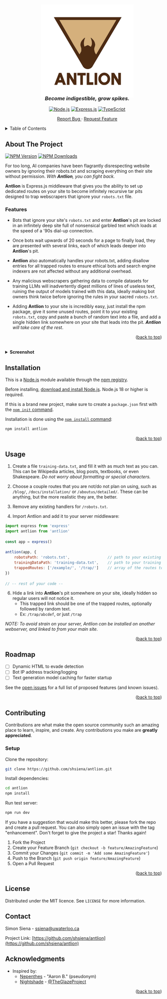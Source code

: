 <a id="readme-top"></a>

<!--
[![Contributors][contributors-shield]][contributors-url]
[![Forks][forks-shield]][forks-url]
[![Stargazers][stars-shield]][stars-url]
[![Issues][issues-shield]][issues-url]
[![project_license][license-shield]][license-url]
[![LinkedIn][linkedin-shield]][linkedin-url]
-->


<!-- PROJECT LOGO -->
<br />
<div align="center">
  <div id="user-content-toc">
    <ul align="center" style="list-style: none;">
          <img src="logo.jpg" width="300" height="300"/>
          <h3 align="center" style="margin-top: -10px;">
            <i>Become indigestible, grow spikes.</i>
          </h3>
<div align="center">
  
  [![Node.js][Node.js]][Node-url]
  [![Express.js][Express.js]][Express-url]
  [![TypeScript][TypeScript]][TypeScript-url]
</div>
        <a href="https://github.com/github_username/repo_name/issues/new?labels=bug&template=bug-report---.md">Report Bug </a>
          ·
        <a href="https://github.com/github_username/repo_name/issues/new?labels=enhancement&template=feature-request---.md"> Request Feature</a>
    </ul>
  </div>
</div>




<!-- TABLE OF CONTENTS -->
<details>
  <summary>Table of Contents</summary>
  <ol>
    <li>
      <a href="#about-the-project">About The Project</a>
    </li>
    <li>
      <a href="#installation">Installation</a>
    </li>
    <li><a href="#usage">Usage</a></li>
    <li><a href="#roadmap">Roadmap</a></li>
    <li><a href="#contributing">Contributing</a></li>
    <li><a href="#license">License</a></li>
    <li><a href="#contact">Contact</a></li>
    <li><a href="#acknowledgments">Acknowledgments</a></li>
  </ol>
</details>


<!-- ABOUT THE PROJECT -->
## About The Project

<div align="left">

[![NPM Version][npm-version-image]][npm-url]
[![NPM Downloads][npm-downloads-image]][npm-downloads-url]
</div>


For too long, AI companies have been flagrantly disrespecting website owners by ignoring their robots.txt and scraping everything on their site without permission. _With **Antlion**, you can fight back._

**Antlion** is Express.js middleware that gives you the ability to set up dedicated routes on your site to become infinitely recursive tar pits designed to trap webscrapers that ignore your `robots.txt` file. 


### Features
- Bots that ignore your site's `robots.txt` and enter **Antlion**'s pit are locked in an infinitely deep site full of nonsensical garbled text which loads at the speed of a '90s dial-up connection.
- Once bots wait upwards of 20 seconds for a page to finally load, they are presented with several links, each of which leads deeper into **Antlion**'s pit. 

- **Antlion** also automatically handles your robots.txt, adding disallow entries for all trapped routes to ensure ethical bots and search engine indexers are not affected without any additional overhead.

- Any malicious webscrapers gathering data to compile datasets for training LLMs will inadvertently digest millions of lines of useless text, ruining the output of models trained with this data, ideally making bot owners think twice before ignoring the rules in your sacred `robots.txt`.

- Adding **Antlion** to your site is incredibly easy, just install the npm package, give it some unused routes, point it to your existing `robots.txt`, copy and paste a bunch of random text into a file, and add a single hidden link somewhere on your site that leads into the pit. _**Antlion** will take care of the rest_.

<p align="right">(<a href="#readme-top">back to top</a>)</p>
<br />


<details>
<summary><strong>Screenshot</strong></summary>
<img src="https://github.com/user-attachments/assets/dcce2d99-dfb2-48b7-9ed8-3c980eb54436" width="900" height="400" />
</details>


## Installation

This is a [Node.js](https://nodejs.org/en/) module available through the
[npm registry](https://www.npmjs.com/).

Before installing, [download and install Node.js](https://nodejs.org/en/download/).
Node.js 18 or higher is required.

If this is a brand new project, make sure to create a `package.json` first with
the [`npm init` command](https://docs.npmjs.com/creating-a-package-json-file).

Installation is done using the
[`npm install` command](https://docs.npmjs.com/getting-started/installing-npm-packages-locally):

```bash
npm install antlion
```
<p align="right">(<a href="#readme-top">back to top</a>)</p>


<!-- USAGE EXAMPLES -->
## Usage

1. Create a file `training-data.txt`, and fill it with as much text as you can. This can be Wikipedia articles, blog posts, textbooks, or even Shakespeare. _Do not worry about formatting or special characters._

3. Choose a couple routes that you are not/do not plan on using, such as `/blog/`, `/docs/installation/` or `/aboutus/detailed/`. These can be anything, but the more realistic they are, the better.

4. Remove any existing handlers for `/robots.txt`.

5. Import Antlion and add it to your server middleware:
```js
import express from 'express'
import antlion from 'antlion'

const app = express()

antlion(app, {
    robotsPath: 'robots.txt',                 // path to your existing robots.txt from your project root
    trainingDataPath: 'training-data.txt',    // path to your training data file from project root
    trappedRoutes: ['/example/', '/trap/']    // array of the routes to trap
})

// -- rest of your code --
```

6. Hide a link into **Antlion**'s pit somewhere on your site, ideally hidden so regular users will not notice it.
   - This trapped link should be one of the trapped routes, optionally followed by random text.
   - Ex: `/trap/abcdef`, or just `/trap`

_NOTE: To avoid strain on your server, Antlion can be installed on another webserver, and linked to from your main site._


<p align="right">(<a href="#readme-top">back to top</a>)</p>



<!-- ROADMAP -->
## Roadmap

- [ ] Dynamic HTML to evade detection
- [ ] Bot IP address tracking/logging
- [ ] Text generation model caching for faster startup

See the [open issues](https://github.com/shsiena/antlion/issues) for a full list of proposed features (and known issues).

<p align="right">(<a href="#readme-top">back to top</a>)</p>



<!-- CONTRIBUTING -->
## Contributing

Contributions are what make the open source community such an amazing place to learn, inspire, and create. Any contributions you make are **greatly appreciated**.

### Setup
Clone the repository:
```bash
git clone https://github.com/shsiena/antlion.git
```

Install dependencies:
```bash
cd antlion
npm install
```

Run test server:
```bash
npm run dev
```

If you have a suggestion that would make this better, please fork the repo and create a pull request. You can also simply open an issue with the tag "enhancement".
Don't forget to give the project a star! Thanks again!

1. Fork the Project
2. Create your Feature Branch (`git checkout -b feature/AmazingFeature`)
3. Commit your Changes (`git commit -m 'Add some AmazingFeature'`)
4. Push to the Branch (`git push origin feature/AmazingFeature`)
5. Open a Pull Request

<p align="right">(<a href="#readme-top">back to top</a>)</p>

<!--
### Top contributors:

<a href="https://github.com/shsiena/antlion/graphs/contributors">
  <img src="https://contrib.rocks/image?repo=shsiena/antlion" alt="contrib.rocks image" />
</a>
-->



<!-- LICENSE -->
## License

Distributed under the MIT licence. See `LICENSE` for more information.



<!-- CONTACT -->
## Contact

Simon Siena - ssiena@uwaterloo.ca

Project Link: [https://github.com/shsiena/antlion](https://github.com/shsiena/antlion)


<!-- ACKNOWLEDGMENTS -->
## Acknowledgments

* Inspired by:
  -  [Nepenthes](https://zadzmo.org/code/nepenthes) - "Aaron B." (pseudonym)
  -  [Nightshade](https://nightshade.cs.uchicago.edu/whatis.html) - [@TheGlazeProject](https://twitter.com/theglazeproject)

<p align="right">(<a href="#readme-top">back to top</a>)</p>



<!-- MARKDOWN LINKS & IMAGES -->
<!-- https://www.markdownguide.org/basic-syntax/#reference-style-links -->
[contributors-shield]: https://img.shields.io/github/contributors/shsiena/antlion.svg?style=for-the-badge
[contributors-url]: https://github.com/shsiena/antlion/graphs/contributors
[forks-shield]: https://img.shields.io/github/forks/shsiena/antlion.svg?style=for-the-badge
[forks-url]: https://github.com/shsiena/antlion/network/members
[stars-shield]: https://img.shields.io/github/stars/shsiena/antlion.svg?style=for-the-badge
[stars-url]: https://github.com/shsiena/antlion/stargazers
[issues-shield]: https://img.shields.io/github/issues/shsiena/antlion.svg?style=for-the-badge
[issues-url]: https://github.com/shsiena/antlion/issues
[license-shield]: https://img.shields.io/github/license/shsiena/antlion.svg?style=for-the-badge
[license-url]: https://github.com/shsiena/antlion/blob/master/LICENSE.txt
[linkedin-shield]: https://img.shields.io/badge/-LinkedIn-black.svg?style=for-the-badge&logo=linkedin&colorB=555
[linkedin-url]: https://linkedin.com/in/linkedin_username
[product-screenshot]: images/screenshot.png
[Node.js]: https://img.shields.io/badge/Node-5FA04E?style=for-the-badge&logo=nodedotjs&logoColor=white
[Node-url]: https://nodejs.org/en
[Express.js]: https://img.shields.io/badge/Express-090a0a?style=for-the-badge&logo=express&logoColor=white
[Express-url]: https://https://expressjs.com
[TypeScript]: https://img.shields.io/badge/TypeScript-3178C6?style=for-the-badge&logo=typescript&logoColor=white
[TypeScript-url]: https://www.typescriptlang.org/

[npm-downloads-image]: https://badgen.net/npm/dm/antlion
[npm-downloads-url]: https://npmcharts.com/compare/antlion?minimal=true
[npm-url]: https://npmjs.org/package/antlion
[npm-version-image]: https://badgen.net/npm/v/antlion
